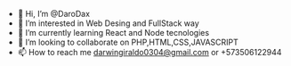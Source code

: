 - 👋 Hi, I’m @DaroDax
- 👀 I’m interested in Web Desing and FullStack way
- 🌱 I’m currently learning React and Node tecnologies
- 💞️ I’m looking to collaborate on PHP,HTML,CSS,JAVASCRIPT
- 📫 How to reach me darwingiraldo0304@gmail.com or +573506122944

<!---
DaroDax/DaroDax is a ✨ special ✨ repository because its `README.md` (this file) appears on your GitHub profile.
You can click the Preview link to take a look at your changes.
--->
